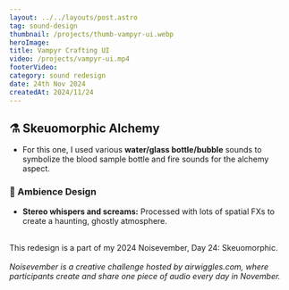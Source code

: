 ```yaml
---
layout: ../../layouts/post.astro
tag: sound-design
thumbnail: /projects/thumb-vampyr-ui.webp
heroImage:
title: Vampyr Crafting UI
video: /projects/vampyr-ui.mp4
footerVideo: 
category: sound redesign
date: 24th Nov 2024
createdAt: 2024/11/24
---
```

<h2>⚗️ Skeuomorphic Alchemy</h2>
<ul>
<p><li>For this one, I used various <b>water/glass bottle/bubble</b> sounds to symbolize the blood sample bottle and fire sounds for the alchemy aspect.</li></p>
</ul>

<h3>🌌 Ambience Design</h3>
<ul>
  <li><b>Stereo whispers and screams:</b> Processed with lots of spatial FXs to create a haunting, ghostly atmosphere.</li>
</ul>
<br>
<div>
  This redesign is a part of my 2024 Noisevember, Day 24: Skeuomorphic.
</div>
<br>
<div>
    <i>Noisevember is a creative challenge hosted by airwiggles.com, where participants create and share one piece of audio every day in November.</i>
</div>
